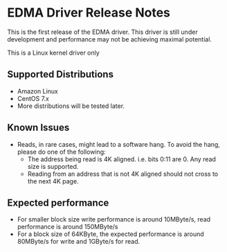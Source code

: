 # EDMA Driver Release Notes

This is the first release of the EDMA driver. This driver is still under development and performance may not be achieving maximal potential.

This is a Linux kernel driver only

## Supported Distributions

* Amazon Linux
* CentOS 7.x
* More distributions will be tested later.

## Known Issues

* Reads, in rare cases, might lead to a software hang. To avoid the hang, please do one of the following:
    * The address being read is 4K aligned. i.e. bits 0:11 are 0. Any read size is supported.
    * Reading from an address that is not 4K aligned should not cross to the next 4K page.

## Expected performance

* For smaller block size write performance is around 10MByte/s, read performance is around 150MByte/s
* For a block size of 64KByte, the expected performance is around 80MByte/s for write and 1GByte/s for read.
